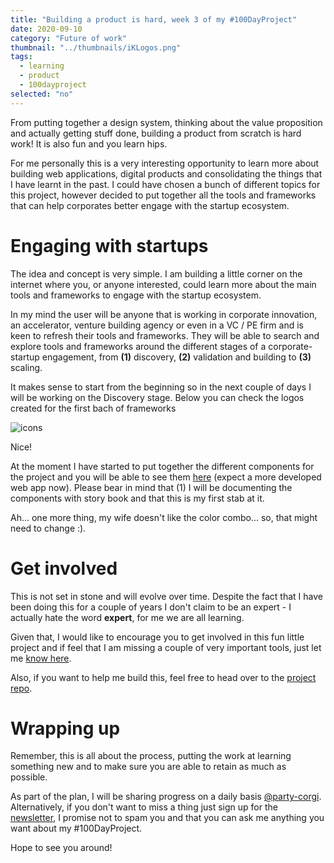 ```yaml
---
title: "Building a product is hard, week 3 of my #100DayProject"
date: 2020-09-10
category: "Future of work"
thumbnail: "../thumbnails/iKLogos.png"
tags:
  - learning
  - product
  - 100dayproject
selected: "no"
---
```


From putting together a design system, thinking about the value proposition and actually getting stuff done, building a product from scratch is hard work! It is also fun and you learn hips.

For me personally this is a very interesting opportunity to learn more about building web applications, digital products and consolidating the things that I have learnt in the past. I could have chosen a bunch of different topics for this project, however decided to put together all the tools and frameworks that can help corporates better engage with the startup ecosystem. 

# Engaging with startups

The idea and concept is very simple. I am building a little corner on the internet where you, or anyone interested, could learn more about the main tools and frameworks to engage with the startup ecosystem.

In my mind the user will be anyone that is working in corporate innovation, an accelerator, venture building agency or even in a VC / PE firm and is keen to refresh their tools and frameworks. They will be able to search and explore tools and frameworks around the different stages of a corporate-startup engagement, from **(1)** discovery, **(2)** validation and building to **(3)** scaling.  

It makes sense to start from the beginning so in the next couple of days I will be working on the Discovery stage. Below you can check the logos created for the first bach of frameworks

![icons](../thumbnails/iKLogos.png)

Nice! 

At the moment I have started to put together the different components for the project and you will be able to see them [here](https://www.framsup.com/) (expect a more developed web app now). Please bear in mind that (1) I will be documenting the components with story book and that this is my first stab at it. 

Ah... one more thing, my wife doesn't like the color combo... so, that might need to change :).

# Get involved

This is not set in stone and will evolve over time. Despite the fact that I have been doing this for a couple of years I don't claim to be an expert - I actually hate the word **expert**, for me we are all learning. 

Given that, I would like to encourage you to get involved in this fun little project and if feel that I am missing a couple of very important tools, just let me [know here](https://forms.gle/zDusbRKxRuLwJDdP7).
   
Also, if you want to help me build this, feel free to head over to the [project repo](https://github.com/tiagofsanchez/iBuild). 

# Wrapping up

Remember, this is all about the process, putting the work at learning something new and to make sure you are able to retain as much as possible.

As part of the plan, I will be sharing progress on a daily basis [@party-corgi](https://www.partycorgi.com/). Alternatively, if you don't want to miss a thing just sign up for the 
[newsletter](https://tiagofsanchez.ck.page/c6b98eda74), I promise not to spam you and that you can ask me anything you want about my #100DayProject.

Hope to see you around!








